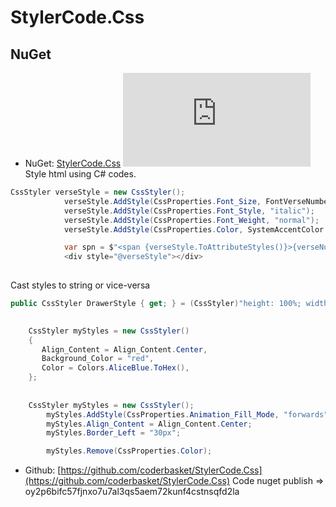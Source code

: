 # StylerCode.Css
## NuGet
* NuGet: [StylerCode.Css](https://www.nuget.org/packages/StylerCode.Css/) [![NuGet](https://img.shields.io/nuget/v/StylerCode.Css?label=NuGet)](https://www.nuget.org/packages/StylerCode.Css/)
Style html using C# codes.
```csharp
CssStyler verseStyle = new CssStyler();
            verseStyle.AddStyle(CssProperties.Font_Size, FontVerseNumberSize);
            verseStyle.AddStyle(CssProperties.Font_Style, "italic");
            verseStyle.AddStyle(CssProperties.Font_Weight, "normal");
            verseStyle.AddStyle(CssProperties.Color, SystemAccentColor.ToHex());

            var spn = $"<span {verseStyle.ToAttributeStyles()}>{verseNumber}</span>";
            <div style="@verseStyle"></div>
           
```
Cast styles to string or vice-versa
```csharp
public CssStyler DrawerStyle { get; } = (CssStyler)"height: 100%; width: 0; position: fixed; z-index: 1; top: 0; left: 0; background-color: #111; overflow-x: hidden;transition: 0.5s;padding-top: 60px;";
```
```csharp
 
    CssStyler myStyles = new CssStyler()
    {
       Align_Content = Align_Content.Center,
       Background_Color = "red",
       Color = Colors.AliceBlue.ToHex(),
    };
    
    
    CssStyler myStyles = new CssStyler();
		myStyles.AddStyle(CssProperties.Animation_Fill_Mode, "forwards").AddStyle(CssProperties.Color, "red");
		myStyles.Align_Content = Align_Content.Center;
		myStyles.Border_Left = "30px";

		myStyles.Remove(CssProperties.Color);
```
* Github: [https://github.com/coderbasket/StylerCode.Css](https://github.com/coderbasket/StylerCode.Css)
Code nuget publish => oy2p6bifc57fjnxo7u7al3qs5aem72kunf4cstnsqfd2la

